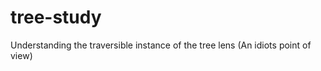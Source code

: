 tree-study
==========

Understanding the traversible instance of the tree lens (An idiots point of view)
